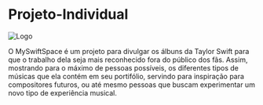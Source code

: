 # Projeto-Individual

![Logo](Projeto-Individual/blob/main/site/public/assets/imgs/desenhodaseras2.jpg)

O MySwiftSpace é um projeto para divulgar os álbuns da Taylor Swift para que o trabalho dela seja mais reconhecido fora do público dos fãs. Assim, mostrando para o máximo de pessoas possíveis, os diferentes tipos de músicas que ela contém em seu portifólio, servindo para inspiração para compositores futuros, ou até mesmo pessoas que buscam experimentar um novo tipo de experiência musical.

